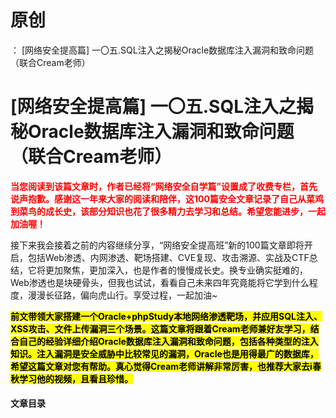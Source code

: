 # 原创
：  [网络安全提高篇] 一〇五.SQL注入之揭秘Oracle数据库注入漏洞和致命问题（联合Cream老师）

# [网络安全提高篇] 一〇五.SQL注入之揭秘Oracle数据库注入漏洞和致命问题（联合Cream老师）

<font color="red">**当您阅读到该篇文章时，作者已经将“网络安全自学篇”设置成了收费专栏，首先说声抱歉。感谢这一年来大家的阅读和陪伴，这100篇安全文章记录了自己从菜鸡到菜鸟的成长史，该部分知识也花了很多精力去学习和总结。希望您能进步，一起加油喔！**</font>

接下来我会接着之前的内容继续分享，“网络安全提高班”新的100篇文章即将开启，包括Web渗透、内网渗透、靶场搭建、CVE复现、攻击溯源、实战及CTF总结，它将更加聚焦，更加深入，也是作者的慢慢成长史。换专业确实挺难的，Web渗透也是块硬骨头，但我也试试，看看自己未来四年究竟能将它学到什么程度，漫漫长征路，偏向虎山行。享受过程，一起加油~

<mark>**前文带领大家搭建一个Oracle+phpStudy本地网络渗透靶场，并应用SQL注入、XSS攻击、文件上传漏洞三个场景。这篇文章将跟着Cream老师兼好友学习，结合自己的经验详细介绍Oracle数据库注入漏洞和致命问题，包括各种类型的注入知识。注入漏洞是安全威胁中比较常见的漏洞，Oracle也是用得最广的数据库，希望这篇文章对您有帮助。真心觉得Cream老师讲解非常厉害，也推荐大家去i春秋学习他的视频，且看且珍惜。**</mark>

#### 文章目录
